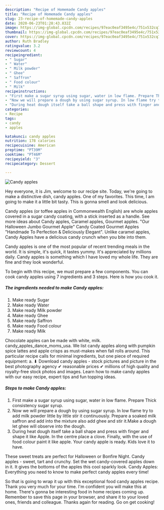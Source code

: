 ```yaml
---
description: "Recipe of Homemade Candy apples"
title: "Recipe of Homemade Candy apples"
slug: 23-recipe-of-homemade-candy-apples
date: 2020-06-23T01:28:43.832Z
image: https://img-global.cpcdn.com/recipes/97eac0eaf3495e4c/751x532cq70/candy-apples-recipe-main-photo.jpg
thumbnail: https://img-global.cpcdn.com/recipes/97eac0eaf3495e4c/751x532cq70/candy-apples-recipe-main-photo.jpg
cover: https://img-global.cpcdn.com/recipes/97eac0eaf3495e4c/751x532cq70/candy-apples-recipe-main-photo.jpg
author: Ruth Bradley
ratingvalue: 3.2
reviewcount: 4
recipeingredient:
- " Sugar"
- " Water"
- " Milk powder"
- " Ghee"
- " Saffron"
- " Food colour"
- " Milk"
recipeinstructions:
- "First make a sugar syrup using sugar, water in low flame. Prepare Thick consistency sugar syrup."
- "Now we will prepare a dough by using sugar syrup. In low flame try to add milk powder little by little stir it continuously. Prepare a soaked milk saffron and add into the mixture also add ghee and stir it.Make a dough let ghee will observe into the dough."
- "During heat dough itself take a ball shape and press with finger and shape it like Apple. In the centre place a clove. Finally, with the use of food colour paint it like apple. Your candy apple is ready. Kids love it to have."
categories:
- Recipe
tags:
- candy
- apples

katakunci: candy apples 
nutrition: 178 calories
recipecuisine: American
preptime: "PT39M"
cooktime: "PT46M"
recipeyield: "3"
recipecategory: Dessert

---
```



![Candy apples](https://img-global.cpcdn.com/recipes/97eac0eaf3495e4c/751x532cq70/candy-apples-recipe-main-photo.jpg)

Hey everyone, it is Jim, welcome to our recipe site. Today, we're going to make a distinctive dish, candy apples. One of my favorites. This time, I am going to make it a little bit tasty. This is gonna smell and look delicious.

Candy apples (or toffee apples in Commonwealth English) are whole apples covered in a sugar candy coating, with a stick inserted as a handle. See more ideas about Candy apples, Caramel apples, Gourmet apples. &#34;Our Halloween Jumbo Gourmet Apple&#34; Candy Coated Gourmet Apples &#34;Handmade To Perfection &amp; Deliciously Elegant&#34;. Unlike caramel apples, Candy Apples have a delicious candy crunch when you bite into them.

Candy apples is one of the most popular of recent trending meals in the world. It is simple, it's quick, it tastes yummy. It's appreciated by millions daily. Candy apples is something which I have loved my whole life. They are fine and they look wonderful.


To begin with this recipe, we must prepare a few components. You can cook candy apples using 7 ingredients and 3 steps. Here is how you cook it.

<!--inarticleads1-->

##### The ingredients needed to make Candy apples:

1. Make ready  Sugar
1. Make ready  Water
1. Make ready  Milk powder
1. Make ready  Ghee
1. Make ready  Saffron
1. Make ready  Food colour
1. Make ready  Milk


Chocolate apples can be made with white, milk. candy_apples_dance_moms_usa. We list candy apples along with pumpkin spice lattes and apple crisps as must-makes when fall rolls around. This particular recipe calls for minimal ingredients, but one piece of required equipment: a. ⬇ Download candy apples - stock pictures and picture in the best photography agency ✔ reasonable prices ✔ millions of high quality and royalty-free stock photos and images. Learn how to make candy apples with our easy recipe, expert tips and fun topping ideas. 

<!--inarticleads2-->

##### Steps to make Candy apples:

1. First make a sugar syrup using sugar, water in low flame. Prepare Thick consistency sugar syrup.
1. Now we will prepare a dough by using sugar syrup. In low flame try to add milk powder little by little stir it continuously. Prepare a soaked milk saffron and add into the mixture also add ghee and stir it.Make a dough let ghee will observe into the dough.
1. During heat dough itself take a ball shape and press with finger and shape it like Apple. In the centre place a clove. Finally, with the use of food colour paint it like apple. Your candy apple is ready. Kids love it to have.


These sweet treats are perfect for Halloween or Bonfire Night. Candy apples - sweet, tart and crunchy. Set the wet candy-covered apples down in it. It gives the bottoms of the apples this cool sparkly look. Candy Apples: Everything you need to know to make perfect candy apples every time! 

So that is going to wrap it up with this exceptional food candy apples recipe. Thank you very much for your time. I'm confident you will make this at home. There's gonna be interesting food in home recipes coming up. Remember to save this page in your browser, and share it to your loved ones, friends and colleague. Thanks again for reading. Go on get cooking!
